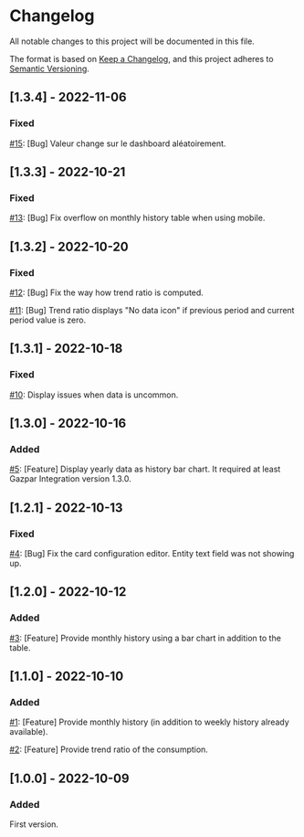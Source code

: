 # Changelog
All notable changes to this project will be documented in this file.

The format is based on [Keep a Changelog](https://keepachangelog.com/en/1.0.0/),
and this project adheres to [Semantic Versioning](https://semver.org/spec/v2.0.0.html).

## [1.3.4] - 2022-11-06

### Fixed
[#15](https://github.com/ssenart/lovelace-gazpar-card/issues/15): [Bug] Valeur change sur le dashboard aléatoirement.

## [1.3.3] - 2022-10-21

### Fixed
[#13](https://github.com/ssenart/lovelace-gazpar-card/issues/13): [Bug] Fix overflow on monthly history table when using mobile.

## [1.3.2] - 2022-10-20

### Fixed
[#12](https://github.com/ssenart/lovelace-gazpar-card/issues/12): [Bug] Fix the way how trend ratio is computed.

[#11](https://github.com/ssenart/lovelace-gazpar-card/issues/11): [Bug] Trend ratio displays "No data icon" if previous period and current period value is zero.

## [1.3.1] - 2022-10-18

### Fixed
[#10](https://github.com/ssenart/lovelace-gazpar-card/issues/10): Display issues when data is uncommon.

## [1.3.0] - 2022-10-16

### Added
[#5](https://github.com/ssenart/lovelace-gazpar-card/issues/5): [Feature] Display yearly data as history bar chart. It required at least Gazpar Integration version 1.3.0.

## [1.2.1] - 2022-10-13

### Fixed
[#4](https://github.com/ssenart/lovelace-gazpar-card/issues/4): [Bug] Fix the card configuration editor. Entity text field was not showing up.

## [1.2.0] - 2022-10-12

### Added
[#3](https://github.com/ssenart/lovelace-gazpar-card/issues/3): [Feature] Provide monthly history using a bar chart in addition to the table.

## [1.1.0] - 2022-10-10

### Added
[#1](https://github.com/ssenart/lovelace-gazpar-card/issues/1): [Feature] Provide monthly history (in addition to weekly history already available).

[#2](https://github.com/ssenart/lovelace-gazpar-card/issues/2): [Feature] Provide trend ratio of the consumption.

## [1.0.0] - 2022-10-09

### Added
First version.
